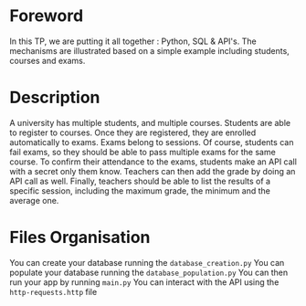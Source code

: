 # Foreword
In this TP, we are putting it all together : Python, SQL & API's. The mechanisms are illustrated based on a simple example including students, courses and exams.
# Description
A university has multiple students, and multiple courses. Students are able to register to courses. Once they are registered, they are enrolled automatically to exams. Exams belong to sessions. Of course, students can fail exams, so they should be able to pass multiple exams for the same course.
To confirm their attendance to the exams, students make an API call with a secret only them know.
Teachers can then add the grade by doing an API call as well.
Finally, teachers should be able to list the results of a specific session, including the maximum grade, the minimum and the average one.
# Files Organisation
You can create your database running the `database_creation.py`
You can populate your database running the `database_population.py`
You can then run your app by running `main.py`
You can interact with the API using the `http-requests.http` file
